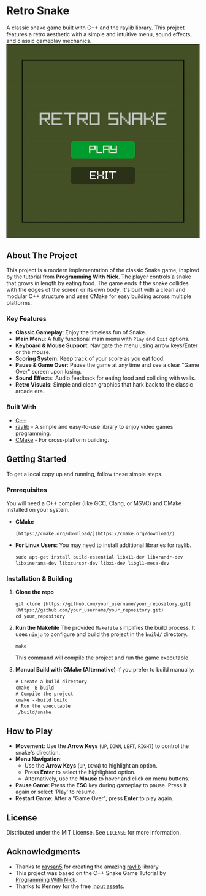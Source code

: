# Retro Snake

A classic snake game built with C++ and the raylib library. This project features a retro aesthetic with a simple and intuitive menu, sound effects, and classic gameplay mechanics.
![Snake Video GIF](./public/snake.gif)

## About The Project

This project is a modern implementation of the classic Snake game, inspired by the tutorial from **Programming With Nick**. The player controls a snake that grows in length by eating food. The game ends if the snake collides with the edges of the screen or its own body. It's built with a clean and modular C++ structure and uses CMake for easy building across multiple platforms.

### Key Features

- **Classic Gameplay**: Enjoy the timeless fun of Snake.
- **Main Menu**: A fully functional main menu with `Play` and `Exit` options.
- **Keyboard & Mouse Support**: Navigate the menu using arrow keys/Enter or the mouse.
- **Scoring System**: Keep track of your score as you eat food.
- **Pause & Game Over**: Pause the game at any time and see a clear "Game Over" screen upon losing.
- **Sound Effects**: Audio feedback for eating food and colliding with walls.
- **Retro Visuals**: Simple and clean graphics that hark back to the classic arcade era.

### Built With

- [C++](https://isocpp.org/)
- [raylib](https://www.raylib.com/) - A simple and easy-to-use library to enjoy video games programming.
- [CMake](https://cmake.org/) - For cross-platform building.

## Getting Started

To get a local copy up and running, follow these simple steps.

### Prerequisites

You will need a C++ compiler (like GCC, Clang, or MSVC) and CMake installed on your system.

- **CMake**
  ```
  [https://cmake.org/download/](https://cmake.org/download/)
  ```
- **For Linux Users**: You may need to install additional libraries for raylib.
  ```
  sudo apt-get install build-essential libx11-dev libxrandr-dev libxinerama-dev libxcursor-dev libxi-dev libgl1-mesa-dev
  ```

### Installation & Building

1.  **Clone the repo**
    ```
    git clone [https://github.com/your_username/your_repository.git](https://github.com/your_username/your_repository.git)
    cd your_repository
    ```
2.  **Run the Makefile**
    The provided `Makefile` simplifies the build process. It uses `ninja` to configure and build the project in the `build/` directory.

    ```
    make
    ```

    This command will compile the project and run the game executable.

3.  **Manual Build with CMake (Alternative)**
    If you prefer to build manually:
    ```
    # Create a build directory
    cmake -B build
    # Compile the project
    cmake --build build
    # Run the executable
    ./build/snake
    ```

## How to Play

- **Movement**: Use the **Arrow Keys** (`UP`, `DOWN`, `LEFT`, `RIGHT`) to control the snake's direction.
- **Menu Navigation**:
  - Use the **Arrow Keys** (`UP`, `DOWN`) to highlight an option.
  - Press **Enter** to select the highlighted option.
  - Alternatively, use the **Mouse** to hover and click on menu buttons.
- **Pause Game**: Press the **ESC** key during gameplay to pause. Press it again or select 'Play' to resume.
- **Restart Game**: After a "Game Over", press **Enter** to play again.

## License

Distributed under the MIT License. See `LICENSE` for more information.

## Acknowledgments

- Thanks to [raysan5](https://github.com/raysan5) for creating the amazing [raylib](https://github.com/raysan5/raylib) library.
- This project was based on the C++ Snake Game Tutorial by [Programming With Nick](https://www.youtube.com/watch?v=LGqsnM_WEK4).
- Thanks to Kenney for the free [input assets](https://kenney.nl/assets/input-prompts).
